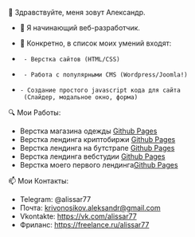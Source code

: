 👋 Здравствуйте, меня зовут Александр.
- 👀 Я начинающий веб-разработчик.

- 🌱 Конкретно, в список моих умений входят:
-      - Верстка сайтов (HTML/CSS)
-      - Работа с популярными CMS (Wordpress/Joomla!)
-     - Создание простого javascript кода для сайта
       (Слайдер, модальное окно, форма)
       
🔍 Мои Работы:
   - Верстка магазина одежды [Github Pages](https://al1ssar.github.io/Womazing/index.html)     
   - Верстка лендинга криптобиржи [Github Pages](al1ssar.github.io/Unistex/indexru.html)
   - Верстка лендинга на бутстрапе [Github Pages](al1ssar.github.io/Fullviewapp/)
   - Верстка лендинга вебстудии [Github Pages](al1ssar.github.io/DreamCode/)
   - Верстка моего первого лендинга[Github Pages](al1ssar.github.io/DreamCity/)
   
📫 Мои Контакты:
   - Telegram:  @alissar77
   - Почта:     krivonosikov.aleksandr@gmail.com
   -  Vkontakte: https://vk.com/alissar77
   - Фриланс: https://freelance.ru/alissar77

<!---
Al1ssaR/Al1ssaR is a ✨ special ✨ repository because its `README.md` (this file) appears on your GitHub profile.
You can click the Preview link to take a look at your changes.
--->
